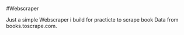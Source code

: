 #Webscraper

Just a simple Webscraper i build for practicte to scrape book Data from books.toscrape.com. 
